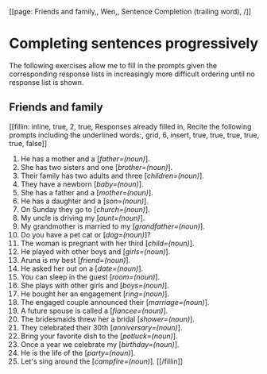 [[page: Friends and family,, Wen,, Sentence Completion (trailing word), /]]

# Completing sentences progressively
The following exercises allow me to fill in the prompts given the corresponding response lists in increasingly more difficult ordering until no response list is shown.
## Friends and family
[[fillin: inline, true, 2, true, Responses already filled in, Recite the following prompts including the underlined words:, grid, 6, insert, true, true, true, true, true, false]]
1. He has a mother and a [_father=(noun)_].
1. She has two sisters and one [_brother=(noun)_].
1. Their family has two adults and three [_children=(noun)_].
1. They have a newborn [_baby=(noun)_].
1. She has a father and a [_mother=(noun)_].
1. He has a daughter and a [_son=(noun)_].
1. On Sunday they go to [_church=(noun)_].
1. My uncle is driving my [_aunt=(noun)_].
1. My grandmother is married to my [_grandfather=(noun)_].
1. Do you have a pet cat or [_dog=(noun)_]?
1. The woman is pregnant with her third [_child=(noun)_].
1. He played with other boys and [_girls=(noun)_].
1. Aruna is my best [_friend=(noun)_].
1. He asked her out on a [_date=(noun)_].
1. You can sleep in the guest [_room=(noun)_].
1. She plays with other girls and [_boys=(noun)_].
1. He bought her an engagement [_ring=(noun)_].
1. The engaged couple announced their [_marriage=(noun)_].
1. A future spouse is called a [_fiancee=(noun)_].
1. The bridesmaids threw her a bridal [_shower=(noun)_].
1. They celebrated their 30th [_anniversary=(noun)_].
1. Bring your favorite dish to the [_potluck=(noun)_].
1. Once a year we celebrate my [_birthday=(noun)_].
1. He is the life of the [_party=(noun)_].
1. Let's sing around the [_campfire=(noun)_].
[[/fillin]]